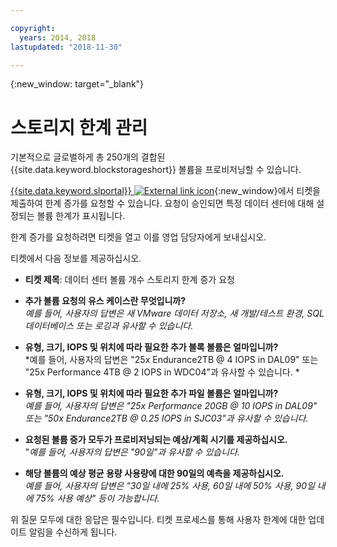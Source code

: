 ```yaml
---

copyright:
  years: 2014, 2018
lastupdated: "2018-11-30"

---
```

{:new_window: target="_blank"}

# 스토리지 한계 관리

기본적으로 글로벌하게 총 250개의 결합된 {{site.data.keyword.blockstorageshort}} 볼륨을 프로비저닝할 수 있습니다.

[{{site.data.keyword.slportal}} ![External link icon](../../icons/launch-glyph.svg "External link icon")](https://control.softlayer.com/){:new_window}에서 티켓을 제출하여 한계 증가를 요청할 수 있습니다. 요청이 승인되면 특정 데이터 센터에 대해 설정되는 볼륨 한계가 표시됩니다.  

한계 증가를 요청하려면 티켓을 열고 이를 영업 담당자에게 보내십시오.

티켓에서 다음 정보를 제공하십시오.

- **티켓 제목**: 데이터 센터 볼륨 개수 스토리지 한계 증가 요청

- **추가 볼륨 요청의 유스 케이스란 무엇입니까?** <br />
*예를 들어, 사용자의 답변은 새 VMware 데이터 저장소, 새 개발/테스트 환경, SQL 데이터베이스 또는 로깅과 유사할 수 있습니다.*

- **유형, 크기, IOPS 및 위치에 따라 필요한 추가 블록 볼륨은 얼마입니까?** <br />
*예를 들어, 사용자의 답변은 "25x Endurance2TB @ 4 IOPS in DAL09" 또는 "25x Performance 4TB @ 2 IOPS in WDC04"과 유사할 수 있습니다. *

- **유형, 크기, IOPS 및 위치에 따라 필요한 추가 파일 볼륨은 얼마입니까?** <br />
*예를 들어, 사용자의 답변은 "25x Performance 20GB @ 10 IOPS in DAL09" 또는 "50x Endurance2TB @ 0.25 IOPS in SJC03"과 유사할 수 있습니다.*

- **요청된 볼륨 증가 모두가 프로비저닝되는 예상/계획 시기를 제공하십시오.** <br />
 "*예를 들어, 사용자의 답변은 "90일"과 유사할 수 있습니다.*

- **해당 볼륨의 예상 평균 용량 사용량에 대한 90일의 예측을 제공하십시오.** <br />
*예를 들어, 사용자의 답변은 "30일 내에 25% 사용, 60일 내에 50% 사용, 90일 내에 75% 사용 예상" 등이 가능합니다.*

위 질문 모두에 대한 응답은 필수입니다. 티켓 프로세스를 통해 사용자 한계에 대한 업데이트 알림을 수신하게 됩니다.
